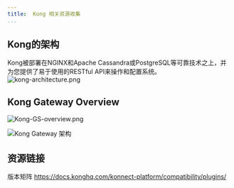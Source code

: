 ```yaml
---
title:  Kong 相关资源收集
...
```



## Kong的架构
Kong被部署在NGINX和Apache Cassandra或PostgreSQL等可靠技术之上，并为您提供了易于使用的RESTful API来操作和配置系统。
![kong-architecture.png](http://tech.jiu-shu.com/Micro-Services/kong-architecture.png)

## Kong Gateway Overview
![Kong-GS-overview.png](http://tech.jiu-shu.com/Micro-Services/Kong-GS-overview.png)

![Kong Gateway 架构](http://tech.jiu-shu.com/Micro-Services/02_-_Kong_Konnect_Gateway_Fundamentals-v2.065-1.jpg)

## 资源链接

版本矩阵 https://docs.konghq.com/konnect-platform/compatibility/plugins/